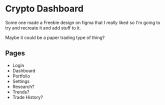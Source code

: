 # Crypto Dashboard

Some one made a Freebie design on figma that I really liked so I'm going to try and recreate it and add stuff to it.

Maybe it could be a paper trading type of thing?

## Pages

- Login
- Dashboard
- Portfolio
- Settings
- Research?
- Trends?
- Trade History?
